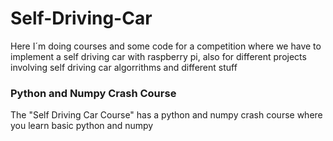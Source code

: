 # Self-Driving-Car
Here I´m doing courses and some code for a competition where we have to implement a self driving car with raspberry pi, also for different projects involving self driving car algorrithms and different stuff

### Python and Numpy Crash Course
The "Self Driving Car Course" has a python and numpy crash course where you learn basic python and numpy
